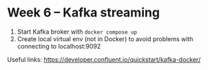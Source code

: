 # Week 6 – Kafka streaming


1. Start Kafka broker with `docker compose up`
2. Create local virtual env (not in Docker) to avoid problems with connecting to localhost:9092


Useful links:
https://developer.confluent.io/quickstart/kafka-docker/
